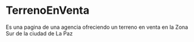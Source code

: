 # TerrenoEnVenta
Es una pagina de una agencia ofreciendo un terreno en venta en la Zona Sur de la ciudad de La Paz
